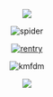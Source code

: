 <p align="center">
  <img src="https://files.catbox.moe/grrnr6.png">
<p align="center">
<img src="https://file.garden/ZjKjCNClQA2p3YBz/resources/Spider.gif" alt="spider">
<p align="center">
<a href=https://rentry.co/camo>
  <img src="https://files.catbox.moe/c32vcf.png" alt="rentry">
</a>
<p align="center">
  <img src="https://gifcity.carrd.co/assets/images/gallery93/84dc16fa.gif?v=d55ea43d" alt="kmfdm"> 
<p align="center">
<img src="https://files.catbox.moe/q7ipok.png">
